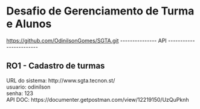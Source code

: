 # Desafio de Gerenciamento de Turma e Alunos
https://github.com/OdinilsonGomes/SGTA.git
---------------  API ------------------------
<h2>RO1 - Cadastro de turmas</h2>
 URL do sistema: http://www.sgta.tecnon.st/ <br>
 usuario: odinilson<br>
 senha: 123<br>
 API DOC: https://documenter.getpostman.com/view/12219150/UzQuPknh
 


